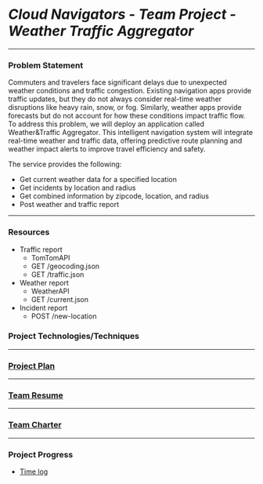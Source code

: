 # *Cloud Navigators - Team Project - Weather Traffic Aggregator*

---

### Problem Statement

Commuters and travelers face significant delays due to unexpected weather conditions and traffic congestion. Existing navigation apps provide traffic updates, but they do not always consider real-time weather disruptions like heavy rain, snow, or fog. Similarly, weather apps provide forecasts but do not account for how these conditions impact traffic flow. To address this problem, we will deploy an application called Weather&Traffic Aggregator. This intelligent navigation system will integrate real-time weather and traffic data, offering predictive route planning and weather impact alerts to improve travel efficiency and safety.

The service provides the following:
* Get current weather data for a specified location
* Get incidents by location and radius
* Get combined information by zipcode, location, and radius
* Post weather and traffic report

---

### Resources

* Traffic report
    * TomTomAPI
    * GET /geocoding.json
    * GET /traffic.json
* Weather report
    * WeatherAPI
    * GET /current.json
* Incident report
    * POST /new-location

### Project Technologies/Techniques

---

### [Project Plan](projectPlan.md)

---

### [Team Resume](TeamResume.md)

---

### [Team Charter](TeamCharter.md)

---

### Project Progress

- [Time log](TimeLog.md)
